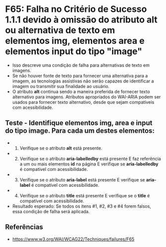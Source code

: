 # F65: Falha no Critério de Sucesso 1.1.1 devido à omissão do atributo **alt** ou alternativa de texto em elementos **img**, elementos **area** e elementos **input** do tipo "image"
* Isso descreve uma condição de falha para alternativas de texto em imagens.
* Se não houver fonte de texto para fornecer uma alternativa para a imagem, as tecnologias assistivas não serão capazes de identificar a imagem ou transmitir sua finalidade ao usuário.
* O atributo **alt** continua sendo a maneira preferida de fornecer texto alternativo para imagens. Atributos apropriados do WAI-ARIA podem ser usados ​​para fornecer texto alternativo, desde que sejam compatíveis com acessibilidade.

## Teste - Identifique elementos **img**, **area** e **input** do tipo **image**. Para cada um destes elementos:
* 1. Verifique se o atributo **alt** está presente.
* 2. Verifique se o atributo **aria-labelledby** está presente E faz referência a um ou mais elementos **id** na página E verifique se **aria-labelledby** é compatível com acessibilidade.
* 3. Verifique se o atributo **aria-label** está presente E verifique se **aria-label** é compatível com acessibilidade.
* 4. Verifique se o atributo **title** está presente E verifique se o **title** é compatível com acessibilidade.
* Resultado esperado: Se todos os itens #1, #2, #3 e #4 forem falsos, essa condição de falha será aplicada.

## Referências
* https://www.w3.org/WAI/WCAG22/Techniques/failures/F65